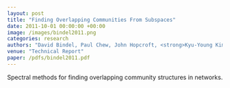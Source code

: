 ```yaml
---
layout: post
title: "Finding Overlapping Communities From Subspaces"
date: 2011-10-01 00:00:00 +00:00
image: /images/bindel2011.png
categories: research
authors: "David Bindel, Paul Chew, John Hopcroft, <strong>Kyu-Young Kim</strong>, Colin Ponce"
venue: "Technical Report"
paper: /pdfs/bindel2011.pdf
---
```

Spectral methods for finding overlapping community structures in networks.
